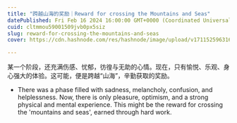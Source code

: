 ```yaml
---
title: "跨越山海的奖励｜Reward for crossing the Mountains and Seas"
datePublished: Fri Feb 16 2024 16:00:00 GMT+0000 (Coordinated Universal Time)
cuid: cltmmou59001509jvb0px5siz
slug: reward-for-crossing-the-mountains-and-seas
cover: https://cdn.hashnode.com/res/hashnode/image/upload/v1711525963165/c7dabbaa-e95b-4a3c-99ce-1e0649d9af48.jpeg

---
```


某一个阶段，还充满伤感、忧郁，彷徨与无助的心情。现在，只有愉悦、乐观、身心强大的体验。这可能，便是跨越“山海”，辛勤获取的奖励。

* There was a phase filled with sadness, melancholy, confusion, and helplessness. Now, there is only pleasure, optimism, and a strong physical and mental experience. This might be the reward for crossing the 'mountains and seas', earned through hard work.